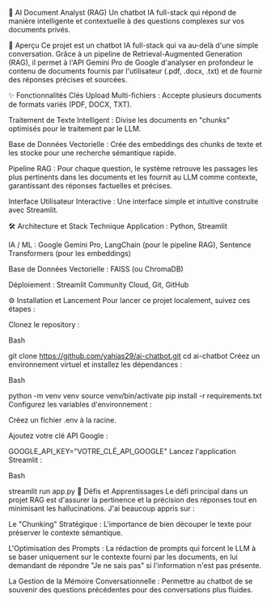 🚀 AI Document Analyst (RAG)
Un chatbot IA full-stack qui répond de manière intelligente et contextuelle à des questions complexes sur vos documents privés.

📜 Aperçu
Ce projet est un chatbot IA full-stack qui va au-delà d'une simple conversation. Grâce à un pipeline de Retrieval-Augmented Generation (RAG), il permet à l'API Gemini Pro de Google d'analyser en profondeur le contenu de documents fournis par l'utilisateur (.pdf, .docx, .txt) et de fournir des réponses précises et sourcées.

✨ Fonctionnalités Clés
Upload Multi-fichiers : Accepte plusieurs documents de formats variés (PDF, DOCX, TXT).

Traitement de Texte Intelligent : Divise les documents en "chunks" optimisés pour le traitement par le LLM.

Base de Données Vectorielle : Crée des embeddings des chunks de texte et les stocke pour une recherche sémantique rapide.

Pipeline RAG : Pour chaque question, le système retrouve les passages les plus pertinents dans les documents et les fournit au LLM comme contexte, garantissant des réponses factuelles et précises.

Interface Utilisateur Interactive : Une interface simple et intuitive construite avec Streamlit.

🛠️ Architecture et Stack Technique
Application : Python, Streamlit

IA / ML : Google Gemini Pro, LangChain (pour le pipeline RAG), Sentence Transformers (pour les embeddings)

Base de Données Vectorielle : FAISS (ou ChromaDB)

Déploiement : Streamlit Community Cloud, Git, GitHub

⚙️ Installation et Lancement
Pour lancer ce projet localement, suivez ces étapes :

Clonez le repository :

Bash

git clone https://github.com/yahias29/ai-chatbot.git
cd ai-chatbot
Créez un environnement virtuel et installez les dépendances :

Bash

python -m venv venv
source venv/bin/activate
pip install -r requirements.txt
Configurez les variables d'environnement :

Créez un fichier .env à la racine.

Ajoutez votre clé API Google :

GOOGLE_API_KEY="VOTRE_CLÉ_API_GOOGLE"
Lancez l'application Streamlit :

Bash

streamlit run app.py
🧠 Défis et Apprentissages
Le défi principal dans un projet RAG est d'assurer la pertinence et la précision des réponses tout en minimisant les hallucinations. J'ai beaucoup appris sur :

Le "Chunking" Stratégique : L'importance de bien découper le texte pour préserver le contexte sémantique.

L'Optimisation des Prompts : La rédaction de prompts qui forcent le LLM à se baser uniquement sur le contexte fourni par les documents, en lui demandant de répondre "Je ne sais pas" si l'information n'est pas présente.

La Gestion de la Mémoire Conversationnelle : Permettre au chatbot de se souvenir des questions précédentes pour des conversations plus fluides.
